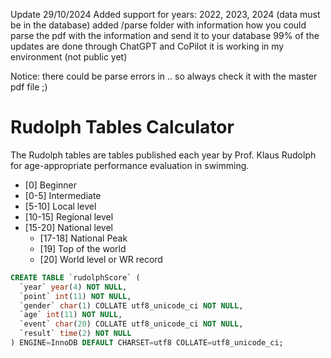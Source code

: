 Update 29/10/2024
Added support for years: 2022, 2023, 2024 (data must be in the database)
added /parse folder with information how you could parse the pdf with the information and send it to your database
99% of the updates are done through ChatGPT and CoPilot 
it is working in my environment (not public yet)

Notice: there could be parse errors in .. so always check it with the master pdf file ;)


# Rudolph Tables Calculator
The Rudolph tables are tables published each year by Prof. Klaus Rudolph for age-appropriate performance evaluation in swimming.

- [0]     Beginner
- [0-5]   Intermediate
- [5-10]  Local level
- [10-15] Regional level
- [15-20] National level
  - [17-18] National Peak
  - [19] Top of the world
  - [20] World level or WR record

```SQL
CREATE TABLE `rudolphScore` (
  `year` year(4) NOT NULL,
  `point` int(11) NOT NULL,
  `gender` char(1) COLLATE utf8_unicode_ci NOT NULL,
  `age` int(11) NOT NULL,
  `event` char(20) COLLATE utf8_unicode_ci NOT NULL,
  `result` time(2) NOT NULL
) ENGINE=InnoDB DEFAULT CHARSET=utf8 COLLATE=utf8_unicode_ci;
```
